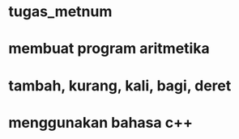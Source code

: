 # tugas_metnum
# membuat program aritmetika
# tambah, kurang, kali, bagi, deret
# menggunakan bahasa c++
